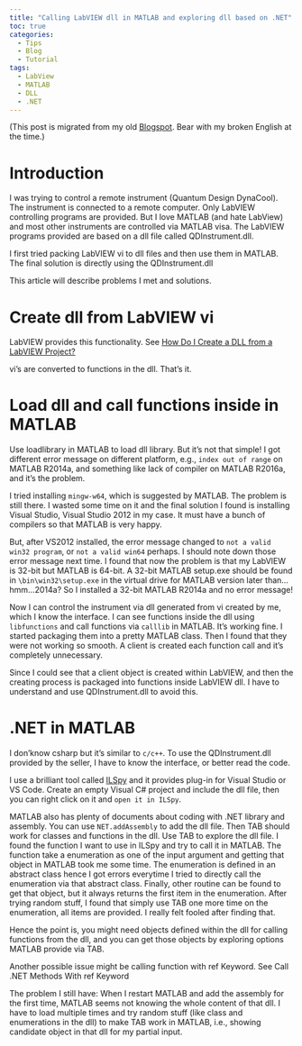 ```yaml
---
title: "Calling LabVIEW dll in MATLAB and exploring dll based on .NET"
toc: true
categories:
  - Tips
  - Blog
  - Tutorial
tags:
  - LabView
  - MATLAB
  - DLL
  - .NET
---
```



(This post is migrated from my old [Blogspot](https://jwt625.blogspot.com/2017/05/calling-labview-dll-in-matlab-and.html). Bear with my broken English at the time.)

# Introduction
I was trying to control a remote instrument (Quantum Design DynaCool). The instrument is connected to a remote computer. Only LabVIEW controlling programs are provided. But I love MATLAB (and hate LabView) and most other instruments are controlled via MATLAB visa. The LabVIEW programs provided are based on a dll file called QDInstrument.dll.

I first tried packing LabVIEW vi to dll files and then use them in MATLAB. The final solution is directly using the QDInstrument.dll

This article will describe problems I met and solutions.

# Create dll from LabVIEW vi
LabVIEW provides this functionality. See [How Do I Create a DLL from a LabVIEW Project?](http://digital.ni.com/public.nsf/allkb/A3804F88FCDB1E6286257CE00043C1A7)

vi’s are converted to functions in the dll. That’s it.

# Load dll and call functions inside in MATLAB
Use loadlibrary in MATLAB to load dll library. But it’s not that simple! I got different error message on different platform, e.g., `index out of range` on MATLAB R2014a, and something like lack of compiler on MATLAB R2016a, and it’s the problem.

I tried installing `mingw-w64`, which is suggested by MATLAB. The problem is still there. I wasted some time on it and the final solution I found is installing Visual Studio, Visual Studio 2012 in my case. It must have a bunch of compilers so that MATLAB is very happy.

But, after VS2012 installed, the error message changed to `not a valid win32 program`, or `not a valid win64` perhaps. I should note down those error message next time. I found that now the problem is that my LabVIEW is 32-bit but MATLAB is 64-bit. A 32-bit MATLAB setup.exe should be found in `\bin\win32\setup.exe` in the virtual drive for MATLAB version later than…hmm…2014a? So I installed a 32-bit MATLAB R2014a and no error message!

Now I can control the instrument via dll generated from vi created by me, which I know the interface. I can see functions inside the dll using `libfunctions` and call functions via `calllib` in MATLAB. It’s working fine. I started packaging them into a pretty MATLAB class. Then I found that they were not working so smooth. A client is created each function call and it’s completely unnecessary.

Since I could see that a client object is created within LabVIEW, and then the creating process is packaged into functions inside LabVIEW dll. I have to understand and use QDInstrument.dll to avoid this.

# .NET in MATLAB
I don’know csharp but it’s similar to `c/c++`. To use the QDInstrument.dll provided by the seller, I have to know the interface, or better read the code.

I use a brilliant tool called [ILSpy](http://ilspy.net/) and it provides plug-in for Visual Studio or VS Code. Create an empty Visual C# project and include the dll file, then you can right click on it and `open it in ILSpy`.

MATLAB also has plenty of documents about coding with .NET library and assembly. You can use `NET.addAssembly` to add the dll file. Then TAB should work for classes and functions in the dll. Use TAB to explore the dll file. I found the function I want to use in ILSpy and try to call it in MATLAB. The function take a enumeration as one of the input argument and getting that object in MATLAB took me some time. The enumeration is defined in an abstract class hence I got errors everytime I tried to directly call the enumeration via that abstract class. Finally, other routine can be found to get that object, but it always returns the first item in the enumeration. After trying random stuff, I found that simply use TAB one more time on the enumeration, all items are provided. I really felt fooled after finding that.

Hence the point is, you might need objects defined within the dll for calling functions from the dll, and you can get those objects by exploring options MATLAB provide via TAB.

Another possible issue might be calling function with ref Keyword. See Call .NET Methods With ref Keyword

The problem I still have: When I restart MATLAB and add the assembly for the first time, MATLAB seems not knowing the whole content of that dll. I have to load multiple times and try random stuff (like class and enumerations in the dll) to make TAB work in MATLAB, i.e., showing candidate object in that dll for my partial input.